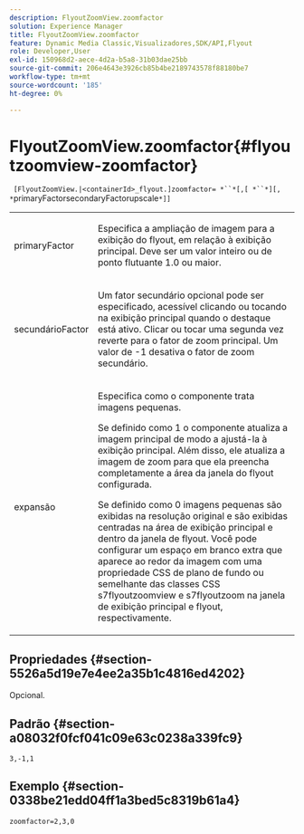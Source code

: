 ```yaml
---
description: FlyoutZoomView.zoomfactor
solution: Experience Manager
title: FlyoutZoomView.zoomfactor
feature: Dynamic Media Classic,Visualizadores,SDK/API,Flyout
role: Developer,User
exl-id: 150968d2-aece-4d2a-b5a8-31b03dae25bb
source-git-commit: 206e4643e3926cb85b4be2189743578f88180be7
workflow-type: tm+mt
source-wordcount: '185'
ht-degree: 0%

---
```


# FlyoutZoomView.zoomfactor{#flyoutzoomview-zoomfactor}

` [FlyoutZoomView.|<containerId>_flyout.]zoomfactor= *``*[,[ *``*][, *`primaryFactorsecondaryFactorupscale`*]]`

<table id="table_9B98C97485DD4DEB8A6ECBCE8DF6B886"> 
 <tbody> 
  <tr> 
   <td colname="col1"> <p> <span class="codeph"> <span class="varname"> primaryFactor</span> </span> </p> </td> 
   <td colname="col2"> <p> Especifica a ampliação de imagem para a exibição do flyout, em relação à exibição principal. Deve ser um valor inteiro ou de ponto flutuante <span class="codeph"> 1.0</span> ou maior. </p> </td> 
  </tr> 
  <tr> 
   <td colname="col1"> <p> <span class="codeph"> <span class="varname"> secundárioFactor</span> </span> </p> </td> 
   <td colname="col2"> <p> Um fator secundário opcional pode ser especificado, acessível clicando ou tocando na exibição principal quando o destaque está ativo. Clicar ou tocar uma segunda vez reverte para o fator de zoom principal. Um valor de <span class="codeph"> -1</span> desativa o fator de zoom secundário. </p> </td> 
  </tr> 
  <tr> 
   <td colname="col1"> <p><span class="codeph"><span class="varname"> expansão</span></span> </p> </td> 
   <td colname="col2"> <p>Especifica como o componente trata imagens pequenas. </p> <p>Se definido como <span class="codeph"> 1</span> o componente atualiza a imagem principal de modo a ajustá-la à exibição principal. Além disso, ele atualiza a imagem de zoom para que ela preencha completamente a área da janela do flyout configurada. </p> <p>Se definido como <span class="codeph"> 0</span> imagens pequenas são exibidas na resolução original e são exibidas centradas na área de exibição principal e dentro da janela de flyout. Você pode configurar um espaço em branco extra que aparece ao redor da imagem com uma propriedade CSS de plano de fundo ou semelhante das classes CSS <span class="codeph"> s7flyoutzoomview</span> e <span class="codeph"> s7flyoutzoom</span> na janela de exibição principal e flyout, respectivamente. </p> </td> 
  </tr> 
 </tbody> 
</table>

## Propriedades {#section-5526a5d19e7e4ee2a35b1c4816ed4202}

Opcional.

## Padrão {#section-a08032f0fcf041c09e63c0238a339fc9}

`3,-1,1`

## Exemplo {#section-0338be21edd04ff1a3bed5c8319b61a4}

`zoomfactor=2,3,0`
